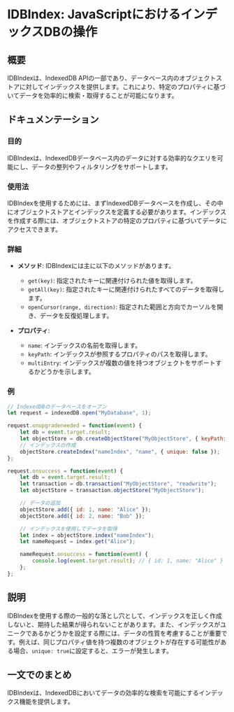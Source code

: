 <!--
Meta Description: # IDBIndex: JavaScriptにおけるインデックスDBの操作 ## 概要 IDBIndexは、IndexedDB APIの一部であり、データベース内のオブジェクトストアに対してインデックスを提供します。これにより、特定のプロパティに基づいてデータを効率的に検索・取得することが可能になり...
Meta Keywords: let, objectstore, event, name, idbindexは
-->

# IDBIndex: JavaScriptにおけるインデックスDBの操作

## 概要
IDBIndexは、IndexedDB APIの一部であり、データベース内のオブジェクトストアに対してインデックスを提供します。これにより、特定のプロパティに基づいてデータを効率的に検索・取得することが可能になります。

## ドキュメンテーション
### 目的
IDBIndexは、IndexedDBデータベース内のデータに対する効率的なクエリを可能にし、データの整列やフィルタリングをサポートします。

### 使用法
IDBIndexを使用するためには、まずIndexedDBデータベースを作成し、その中にオブジェクトストアとインデックスを定義する必要があります。インデックスを作成する際には、オブジェクトストアの特定のプロパティに基づいてデータにアクセスできます。

### 詳細
- **メソッド**: IDBIndexには主に以下のメソッドがあります。
  - `get(key)`: 指定されたキーに関連付けられた値を取得します。
  - `getAll(key)`: 指定されたキーに関連付けられたすべてのデータを取得します。
  - `openCursor(range, direction)`: 指定された範囲と方向でカーソルを開き、データを反復処理します。
  
- **プロパティ**:
  - `name`: インデックスの名前を取得します。
  - `keyPath`: インデックスが参照するプロパティのパスを取得します。
  - `multiEntry`: インデックスが複数の値を持つオブジェクトをサポートするかどうかを示します。
  
### 例
```javascript
// IndexedDBのデータベースをオープン
let request = indexedDB.open("MyDatabase", 1);

request.onupgradeneeded = function(event) {
    let db = event.target.result;
    let objectStore = db.createObjectStore("MyObjectStore", { keyPath: "id" });
    // インデックスの作成
    objectStore.createIndex("nameIndex", "name", { unique: false });
};

request.onsuccess = function(event) {
    let db = event.target.result;
    let transaction = db.transaction("MyObjectStore", "readwrite");
    let objectStore = transaction.objectStore("MyObjectStore");

    // データの追加
    objectStore.add({ id: 1, name: "Alice" });
    objectStore.add({ id: 2, name: "Bob" });

    // インデックスを使用してデータを取得
    let index = objectStore.index("nameIndex");
    let nameRequest = index.get("Alice");

    nameRequest.onsuccess = function(event) {
        console.log(event.target.result); // { id: 1, name: "Alice" }
    };
};
```

## 説明
IDBIndexを使用する際の一般的な落とし穴として、インデックスを正しく作成しないと、期待した結果が得られないことがあります。また、インデックスがユニークであるかどうかを設定する際には、データの性質を考慮することが重要です。例えば、同じプロパティ値を持つ複数のオブジェクトが存在する可能性がある場合、`unique: true`に設定すると、エラーが発生します。

## 一文でのまとめ
IDBIndexは、IndexedDBにおいてデータの効率的な検索を可能にするインデックス機能を提供します。